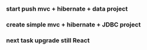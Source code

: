### start push mvc + hibernate + data project
### create simple mvc + hibernate + JDBC project
### next task upgrade still React

